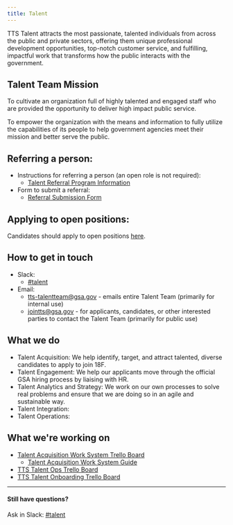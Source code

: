 ```yaml
---
title: Talent
---
```


TTS Talent attracts the most passionate, talented individuals from across the public and private sectors, offering them unique professional development opportunities, top-notch customer service, and fulfilling, impactful work that transforms how the public interacts with the government.

## Talent Team Mission

To cultivate an organization full of highly talented and engaged staff who are provided the opportunity to deliver high impact public service.

To empower the organization with the means and information to fully utilize the capabilities of its people to help government agencies meet their mission and better serve the public.

## Referring a person:

* Instructions for referring a person (an open role is not required):
  * [Talent Referral Program Information](https://docs.google.com/document/d/1GY57s0tXahSwTaLzHEuR6falwQcNh7nbCnRnLoQppdQ/edit)
* Form to submit a referral:
  * [Referral Submission Form](https://goo.gl/forms/I6cOnRNdh21aP5e63)
  
## Applying to open positions:

Candidates should apply to open positions [here](https://18f.gsa.gov/join/).

## How to get in touch

* Slack: 
  * [#talent](https://gsa-tts.slack.com/messages/talent/)  
* Email:
  * [tts-talentteam@gsa.gov](mailto:tts-talentteam@gsa.gov) - emails entire Talent Team (primarily for internal use) 
  * [jointts@gsa.gov](mailto:jointts@gsa.gov) - for applicants, candidates, or other interested parties to contact the Talent Team (primarily for public use)

## What we do

* Talent Acquisition: We help identify, target, and attract talented, diverse candidates to apply to join 18F.
* Talent Engagement: We help our applicants move through the official GSA hiring process by liaising with HR.
* Talent Analytics and Strategy: We work on our own processes to solve real problems and ensure that we are doing so in an agile and sustainable way.
* Talent Integration: 
* Talent Operations: 

## What we're working on 

* [Talent Acquisition Work System Trello Board](https://trello.com/b/9pBVgO1G/talent-acquisition-work-system)
  * [Talent Acquisition Work System Guide](https://docs.google.com/document/d/1O0EGxI5s9eSuMdTJEr1u9ZrSn9YIBBFcoDKYN1OfyqE/edit)
* [TTS Talent Ops Trello Board](https://trello.com/b/eRsP7LQB/tts-talent-ops-work-board)
* [TTS Talent Onboarding Trello Board](https://trello.com/b/0t1Qu6ey/tts-talent-onboarding)

---

#### Still have questions?

Ask in Slack: [#talent](https://gsa-tts.slack.com/messages/talent/)
